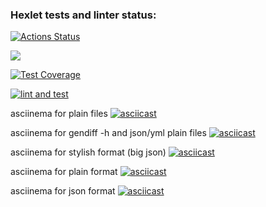 ### Hexlet tests and linter status:
[![Actions Status](https://github.com/pgchurikov/python-project-50/actions/workflows/hexlet-check.yml/badge.svg)](https://github.com/pgchurikov/python-project-50/actions)

<a href="https://codeclimate.com/github/pgchurikov/python-project-50/maintainability"><img src="https://api.codeclimate.com/v1/badges/0674c52e13a2c6429127/maintainability" /></a>

[![Test Coverage](https://api.codeclimate.com/v1/badges/0674c52e13a2c6429127/test_coverage)](https://codeclimate.com/github/pgchurikov/python-project-50/test_coverage)

[![lint and test](https://github.com/pgchurikov/python-project-50/actions/workflows/lint-and-test.yml/badge.svg?branch=main)](https://github.com/pgchurikov/python-project-50/actions/workflows/lint-and-test.yml)

asciinema for plain files
[![asciicast](https://asciinema.org/a/668478.svg)](https://asciinema.org/a/668478)

asciinema for gendiff -h and json/yml plain files
[![asciicast](https://asciinema.org/a/672235.svg)](https://asciinema.org/a/672235)

asciinema for stylish format (big json)
[![asciicast](https://asciinema.org/a/673467.svg)](https://asciinema.org/a/673467)

asciinema for plain format
[![asciicast](https://asciinema.org/a/673479.svg)](https://asciinema.org/a/673479)

asciinema for json format
[![asciicast](https://asciinema.org/a/673903.svg)](https://asciinema.org/a/673903)